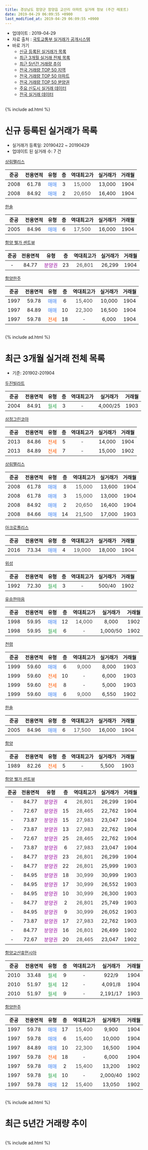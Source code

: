 ```yaml
---
title: 경상남도 함양군 함양읍 교산리 아파트 실거래 정보 (주간 레포트)
date: 2019-04-29 06:09:55 +0900
last_modified_at: 2019-04-29 06:09:55 +0900
---
```


* 업데이트 : 2019-04-29
* 자료 출처 : [국토교통부 실거래가 공개시스템](http://rt.molit.go.kr)
* 바로 가기
    * [신규 등록된 실거래가 목록](#신규-등록된-실거래가-목록)
    * [최근 3개월 실거래 전체 목록](#최근-3개월-실거래-전체-목록)
    * [최근 5년간 거래량 추이](#최근-5년간-거래량-추이)
    * [전국 거래량 TOP 50 지역](https://inasie.github.io/apt-trade-info/최근-3개월-전국에서-가장-거래가-많이-발생한-지역)
    * [전국 거래량 TOP 50 아파트](https://inasie.github.io/apt-trade-info/최근-3개월-전국에서-가장-거래가-많이-발생한-아파트)
    * [전국 거래량 TOP 50 분양권](https://inasie.github.io/apt-trade-info/최근-3개월-전국에서-가장-거래가-많이-발생한-분양권)
    * [주요 신도시 실거래 데이터](https://inasie.github.io/apt-trade-info/주요-신도시)
    * [전국 실거래 데이터](https://inasie.github.io/apt-trade-info/전국)
<br>
{% include ad.html %}
<br>

# 신규 등록된 실거래가 목록
* 실거래가 등록일: 20190422 ~ 20190429
* 업데이트 된 실거래 수: 7 건


[상림팰리스](https://search.naver.com/search.naver?query=%EA%B2%BD%EC%83%81%EB%82%A8%EB%8F%84+%ED%95%A8%EC%96%91%EA%B5%B0+%ED%95%A8%EC%96%91%EC%9D%8D+%EA%B5%90%EC%82%B0%EB%A6%AC+%EC%83%81%EB%A6%BC%ED%8C%B0%EB%A6%AC%EC%8A%A4)

|준공|전용면적|유형|층|역대최고가|실거래가|거래월|
|:---:|:---:|:---:|:---:|:---:|:---:|:---:|
|2008|61.78|<span style="color:#4285f3">매매</span>|3|<span style="color:#444444">15,000</span>|13,000|1904|
|2008|84.92|<span style="color:#4285f3">매매</span>|2|<span style="color:#444444">20,650</span>|16,400|1904|

[한솔](https://search.naver.com/search.naver?query=%EA%B2%BD%EC%83%81%EB%82%A8%EB%8F%84+%ED%95%A8%EC%96%91%EA%B5%B0+%ED%95%A8%EC%96%91%EC%9D%8D+%EA%B5%90%EC%82%B0%EB%A6%AC+%ED%95%9C%EC%86%94)

|준공|전용면적|유형|층|역대최고가|실거래가|거래월|
|:---:|:---:|:---:|:---:|:---:|:---:|:---:|
|2005|84.96|<span style="color:#4285f3">매매</span>|6|<span style="color:#444444">17,500</span>|16,000|1904|

[함양 웰가 센트뷰](https://search.naver.com/search.naver?query=%EA%B2%BD%EC%83%81%EB%82%A8%EB%8F%84+%ED%95%A8%EC%96%91%EA%B5%B0+%ED%95%A8%EC%96%91%EC%9D%8D+%EA%B5%90%EC%82%B0%EB%A6%AC+%ED%95%A8%EC%96%91+%EC%9B%B0%EA%B0%80+%EC%84%BC%ED%8A%B8%EB%B7%B0)

|준공|전용면적|유형|층|역대최고가|실거래가|거래월|
|:---:|:---:|:---:|:---:|:---:|:---:|:---:|
|-|84.77|<span style="color:#9C11A5">분양권</span>|23|<span style="color:#444444">26,801</span>|26,299|1904|

[함양한주](https://search.naver.com/search.naver?query=%EA%B2%BD%EC%83%81%EB%82%A8%EB%8F%84+%ED%95%A8%EC%96%91%EA%B5%B0+%ED%95%A8%EC%96%91%EC%9D%8D+%EA%B5%90%EC%82%B0%EB%A6%AC+%ED%95%A8%EC%96%91%ED%95%9C%EC%A3%BC)

|준공|전용면적|유형|층|역대최고가|실거래가|거래월|
|:---:|:---:|:---:|:---:|:---:|:---:|:---:|
|1997|59.78|<span style="color:#4285f3">매매</span>|6|<span style="color:#444444">15,400</span>|10,000|1904|
|1997|84.89|<span style="color:#4285f3">매매</span>|10|<span style="color:#444444">22,300</span>|16,500|1904|
|1997|59.78|<span style="color:#ff5a00">전세</span>|18|<span style="color:#444444">-</span>|6,000|1904|


<br>
{% include ad.html %}
<br>

# 최근 3개월 실거래 전체 목록
* 기준: 201902-201904


[두진빌라트](https://search.naver.com/search.naver?query=%EA%B2%BD%EC%83%81%EB%82%A8%EB%8F%84+%ED%95%A8%EC%96%91%EA%B5%B0+%ED%95%A8%EC%96%91%EC%9D%8D+%EA%B5%90%EC%82%B0%EB%A6%AC+%EB%91%90%EC%A7%84%EB%B9%8C%EB%9D%BC%ED%8A%B8)

|준공|전용면적|유형|층|역대최고가|실거래가|거래월|
|:---:|:---:|:---:|:---:|:---:|:---:|:---:|
|2004|84.91|<span style="color:#34a853">월세</span>|3|<span style="color:#444444">-</span>|4,000/25|1903|

[삼정그린코아](https://search.naver.com/search.naver?query=%EA%B2%BD%EC%83%81%EB%82%A8%EB%8F%84+%ED%95%A8%EC%96%91%EA%B5%B0+%ED%95%A8%EC%96%91%EC%9D%8D+%EA%B5%90%EC%82%B0%EB%A6%AC+%EC%82%BC%EC%A0%95%EA%B7%B8%EB%A6%B0%EC%BD%94%EC%95%84)

|준공|전용면적|유형|층|역대최고가|실거래가|거래월|
|:---:|:---:|:---:|:---:|:---:|:---:|:---:|
|2013|84.86|<span style="color:#ff5a00">전세</span>|5|<span style="color:#444444">-</span>|14,000|1904|
|2013|84.89|<span style="color:#ff5a00">전세</span>|7|<span style="color:#444444">-</span>|15,000|1902|

[상림팰리스](https://search.naver.com/search.naver?query=%EA%B2%BD%EC%83%81%EB%82%A8%EB%8F%84+%ED%95%A8%EC%96%91%EA%B5%B0+%ED%95%A8%EC%96%91%EC%9D%8D+%EA%B5%90%EC%82%B0%EB%A6%AC+%EC%83%81%EB%A6%BC%ED%8C%B0%EB%A6%AC%EC%8A%A4)

|준공|전용면적|유형|층|역대최고가|실거래가|거래월|
|:---:|:---:|:---:|:---:|:---:|:---:|:---:|
|2008|61.78|<span style="color:#4285f3">매매</span>|8|<span style="color:#444444">15,000</span>|13,600|1904|
|2008|61.78|<span style="color:#4285f3">매매</span>|3|<span style="color:#444444">15,000</span>|13,000|1904|
|2008|84.92|<span style="color:#4285f3">매매</span>|2|<span style="color:#444444">20,650</span>|16,400|1904|
|2008|84.66|<span style="color:#4285f3">매매</span>|14|<span style="color:#444444">21,500</span>|17,000|1903|

[아크로폴리스](https://search.naver.com/search.naver?query=%EA%B2%BD%EC%83%81%EB%82%A8%EB%8F%84+%ED%95%A8%EC%96%91%EA%B5%B0+%ED%95%A8%EC%96%91%EC%9D%8D+%EA%B5%90%EC%82%B0%EB%A6%AC+%EC%95%84%ED%81%AC%EB%A1%9C%ED%8F%B4%EB%A6%AC%EC%8A%A4)

|준공|전용면적|유형|층|역대최고가|실거래가|거래월|
|:---:|:---:|:---:|:---:|:---:|:---:|:---:|
|2016|73.34|<span style="color:#4285f3">매매</span>|4|<span style="color:#444444">19,000</span>|18,000|1904|

[위성](https://search.naver.com/search.naver?query=%EA%B2%BD%EC%83%81%EB%82%A8%EB%8F%84+%ED%95%A8%EC%96%91%EA%B5%B0+%ED%95%A8%EC%96%91%EC%9D%8D+%EA%B5%90%EC%82%B0%EB%A6%AC+%EC%9C%84%EC%84%B1)

|준공|전용면적|유형|층|역대최고가|실거래가|거래월|
|:---:|:---:|:---:|:---:|:---:|:---:|:---:|
|1992|72.30|<span style="color:#34a853">월세</span>|3|<span style="color:#444444">-</span>|500/40|1902|

[유승한마음](https://search.naver.com/search.naver?query=%EA%B2%BD%EC%83%81%EB%82%A8%EB%8F%84+%ED%95%A8%EC%96%91%EA%B5%B0+%ED%95%A8%EC%96%91%EC%9D%8D+%EA%B5%90%EC%82%B0%EB%A6%AC+%EC%9C%A0%EC%8A%B9%ED%95%9C%EB%A7%88%EC%9D%8C)

|준공|전용면적|유형|층|역대최고가|실거래가|거래월|
|:---:|:---:|:---:|:---:|:---:|:---:|:---:|
|1998|59.95|<span style="color:#4285f3">매매</span>|12|<span style="color:#444444">14,000</span>|8,000|1902|
|1998|59.95|<span style="color:#34a853">월세</span>|6|<span style="color:#444444">-</span>|1,000/50|1902|

[천령](https://search.naver.com/search.naver?query=%EA%B2%BD%EC%83%81%EB%82%A8%EB%8F%84+%ED%95%A8%EC%96%91%EA%B5%B0+%ED%95%A8%EC%96%91%EC%9D%8D+%EA%B5%90%EC%82%B0%EB%A6%AC+%EC%B2%9C%EB%A0%B9)

|준공|전용면적|유형|층|역대최고가|실거래가|거래월|
|:---:|:---:|:---:|:---:|:---:|:---:|:---:|
|1999|59.60|<span style="color:#4285f3">매매</span>|6|<span style="color:#444444">9,000</span>|8,000|1903|
|1999|59.60|<span style="color:#ff5a00">전세</span>|10|<span style="color:#444444">-</span>|6,000|1903|
|1999|59.60|<span style="color:#ff5a00">전세</span>|8|<span style="color:#444444">-</span>|5,000|1903|
|1999|59.60|<span style="color:#4285f3">매매</span>|6|<span style="color:#444444">9,000</span>|6,550|1902|

[한솔](https://search.naver.com/search.naver?query=%EA%B2%BD%EC%83%81%EB%82%A8%EB%8F%84+%ED%95%A8%EC%96%91%EA%B5%B0+%ED%95%A8%EC%96%91%EC%9D%8D+%EA%B5%90%EC%82%B0%EB%A6%AC+%ED%95%9C%EC%86%94)

|준공|전용면적|유형|층|역대최고가|실거래가|거래월|
|:---:|:---:|:---:|:---:|:---:|:---:|:---:|
|2005|84.96|<span style="color:#4285f3">매매</span>|6|<span style="color:#444444">17,500</span>|16,000|1904|

[함양](https://search.naver.com/search.naver?query=%EA%B2%BD%EC%83%81%EB%82%A8%EB%8F%84+%ED%95%A8%EC%96%91%EA%B5%B0+%ED%95%A8%EC%96%91%EC%9D%8D+%EA%B5%90%EC%82%B0%EB%A6%AC+%ED%95%A8%EC%96%91)

|준공|전용면적|유형|층|역대최고가|실거래가|거래월|
|:---:|:---:|:---:|:---:|:---:|:---:|:---:|
|1989|82.26|<span style="color:#ff5a00">전세</span>|5|<span style="color:#444444">-</span>|5,500|1903|

[함양 웰가 센트뷰](https://search.naver.com/search.naver?query=%EA%B2%BD%EC%83%81%EB%82%A8%EB%8F%84+%ED%95%A8%EC%96%91%EA%B5%B0+%ED%95%A8%EC%96%91%EC%9D%8D+%EA%B5%90%EC%82%B0%EB%A6%AC+%ED%95%A8%EC%96%91+%EC%9B%B0%EA%B0%80+%EC%84%BC%ED%8A%B8%EB%B7%B0)

|준공|전용면적|유형|층|역대최고가|실거래가|거래월|
|:---:|:---:|:---:|:---:|:---:|:---:|:---:|
|-|84.77|<span style="color:#9C11A5">분양권</span>|4|<span style="color:#444444">26,801</span>|26,299|1904|
|-|72.67|<span style="color:#9C11A5">분양권</span>|15|<span style="color:#444444">28,465</span>|22,762|1904|
|-|73.87|<span style="color:#9C11A5">분양권</span>|15|<span style="color:#444444">27,983</span>|23,047|1904|
|-|73.87|<span style="color:#9C11A5">분양권</span>|13|<span style="color:#444444">27,983</span>|22,762|1904|
|-|72.67|<span style="color:#9C11A5">분양권</span>|25|<span style="color:#444444">28,465</span>|22,762|1904|
|-|73.87|<span style="color:#9C11A5">분양권</span>|6|<span style="color:#444444">27,983</span>|23,047|1904|
|-|84.77|<span style="color:#9C11A5">분양권</span>|23|<span style="color:#444444">26,801</span>|26,299|1904|
|-|84.77|<span style="color:#9C11A5">분양권</span>|22|<span style="color:#444444">26,801</span>|25,999|1903|
|-|84.95|<span style="color:#9C11A5">분양권</span>|18|<span style="color:#444444">30,999</span>|30,999|1903|
|-|84.95|<span style="color:#9C11A5">분양권</span>|17|<span style="color:#444444">30,999</span>|26,552|1903|
|-|84.95|<span style="color:#9C11A5">분양권</span>|10|<span style="color:#444444">30,999</span>|26,300|1903|
|-|84.77|<span style="color:#9C11A5">분양권</span>|2|<span style="color:#444444">26,801</span>|25,749|1903|
|-|84.95|<span style="color:#9C11A5">분양권</span>|9|<span style="color:#444444">30,999</span>|26,052|1903|
|-|73.87|<span style="color:#9C11A5">분양권</span>|17|<span style="color:#444444">27,983</span>|22,762|1903|
|-|84.77|<span style="color:#9C11A5">분양권</span>|16|<span style="color:#444444">26,801</span>|26,499|1902|
|-|72.67|<span style="color:#9C11A5">분양권</span>|20|<span style="color:#444444">28,465</span>|23,047|1902|

[함양교산휴먼시아](https://search.naver.com/search.naver?query=%EA%B2%BD%EC%83%81%EB%82%A8%EB%8F%84+%ED%95%A8%EC%96%91%EA%B5%B0+%ED%95%A8%EC%96%91%EC%9D%8D+%EA%B5%90%EC%82%B0%EB%A6%AC+%ED%95%A8%EC%96%91%EA%B5%90%EC%82%B0%ED%9C%B4%EB%A8%BC%EC%8B%9C%EC%95%84)

|준공|전용면적|유형|층|역대최고가|실거래가|거래월|
|:---:|:---:|:---:|:---:|:---:|:---:|:---:|
|2010|33.48|<span style="color:#34a853">월세</span>|9|<span style="color:#444444">-</span>|922/9|1904|
|2010|51.97|<span style="color:#34a853">월세</span>|12|<span style="color:#444444">-</span>|4,091/8|1904|
|2010|51.97|<span style="color:#34a853">월세</span>|9|<span style="color:#444444">-</span>|2,191/17|1903|

[함양한주](https://search.naver.com/search.naver?query=%EA%B2%BD%EC%83%81%EB%82%A8%EB%8F%84+%ED%95%A8%EC%96%91%EA%B5%B0+%ED%95%A8%EC%96%91%EC%9D%8D+%EA%B5%90%EC%82%B0%EB%A6%AC+%ED%95%A8%EC%96%91%ED%95%9C%EC%A3%BC)

|준공|전용면적|유형|층|역대최고가|실거래가|거래월|
|:---:|:---:|:---:|:---:|:---:|:---:|:---:|
|1997|59.78|<span style="color:#4285f3">매매</span>|17|<span style="color:#444444">15,400</span>|9,900|1904|
|1997|59.78|<span style="color:#4285f3">매매</span>|6|<span style="color:#444444">15,400</span>|10,000|1904|
|1997|84.89|<span style="color:#4285f3">매매</span>|10|<span style="color:#444444">22,300</span>|16,500|1904|
|1997|59.78|<span style="color:#ff5a00">전세</span>|18|<span style="color:#444444">-</span>|6,000|1904|
|1997|59.78|<span style="color:#4285f3">매매</span>|2|<span style="color:#444444">15,400</span>|13,200|1902|
|1997|59.78|<span style="color:#34a853">월세</span>|10|<span style="color:#444444">-</span>|2,000/40|1902|
|1997|59.78|<span style="color:#4285f3">매매</span>|12|<span style="color:#444444">15,400</span>|13,050|1902|


<br>
{% include ad.html %}
<br>

# 최근 5년간 거래량 추이


<div style="width:100%;">
    <canvas id="deal_progress" height="200"></canvas>
</div>

<script>
new Chart(document.getElementById("deal_progress"), {
    type: 'line',
    data: {
        labels: ['201404','201405','201406','201407','201408','201409','201410','201411','201412','201501','201502','201503','201504','201505','201506','201507','201508','201509','201510','201511','201512','201601','201602','201603','201604','201605','201606','201607','201608','201609','201610','201611','201612','201701','201702','201703','201704','201705','201706','201707','201708','201709','201710','201711','201712','201801','201802','201803','201804','201805','201806','201807','201808','201809','201810','201811','201812','201901','201902','201903','201904'],
        datasets: [{
            label: '매매',
            pointRadius: 1,
            data: [15, 10, 15, 16, 12, 9, 5, 9, 6, 7, 7, 8, 4, 5, 14, 2, 9, 5, 8, 3, 10, 9, 3, 4, 7, 9, 6, 3, 15, 10, 11, 10, 8, 11, 6, 13, 9, 11, 9, 10, 11, 5, 5, 6, 5, 7, 4, 8, 7, 2, 4, 7, 4, 3, 9, 7, 6, 8, 6, 9, 15],
            borderColor: "rgba(255, 201, 14, 1)",
            backgroundColor: "rgba(255, 201, 14, 0.5)",
            fill: false,
            lineTension: 0
        },{
            label: '전월세',
            pointRadius: 1,
            data: [0, 0, 9, 3, 2, 3, 2, 4, 4, 2, 1, 1, 5, 4, 0, 2, 1, 0, 3, 5, 4, 2, 5, 3, 2, 3, 8, 2, 3, 5, 3, 6, 8, 4, 5, 2, 2, 2, 1, 2, 2, 2, 3, 1, 2, 4, 2, 3, 2, 6, 3, 0, 0, 0, 3, 0, 1, 5, 4, 5, 4],
            borderColor: "rgba(0, 141, 185, 1)",
            backgroundColor: "rgba(0, 141, 185, 0.5)",
            fill: false,
            lineTension: 0
        }
        ]
    },
    options: {
        responsive: true,
        title: {
            display: false
        },
        tooltips: {
            mode: 'index',
            intersect: false
        },
        hover: {
            mode: 'nearest',
            intersect: true
        },
        scales: {
            xAxes: [{
                display: true,
                scaleLabel: {
                    display: true,
                    labelString: '년/월'
                }
            }],
            yAxes: [{
                display: true,
                ticks: {
                    suggestedMin: 0,
                },
                scaleLabel: {
                    display: true,
                    labelString: '실거래 수'
                }
            }]
        }
    }
});

</script>


<br>
{% include ad.html %}
<br>

